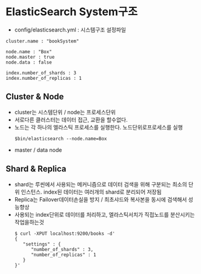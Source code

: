 # ElasticSearch System구조
- config/elasticsearch.yml : 시스템구조 설정파일
```
cluster.name : "bookSystem"

node.name : "Box"
node.master : true
node.data : false

index.number_of_shards : 3
index.number_of_replicas : 1
```

## Cluster & Node
- cluster는 시스템단위 / node는 프로세스단위
- 서로다른 클러스터는 데이터 접근, 교환을 할수없다.
- 노드는 각 하나의 엘라스틱 프로세스를 실행한다. 노드단위로프로세스를 실행
   ```
   $bin/elasticsearch --node.name=Box
   ```
- master / data node

## Shard & Replica
- shard는 루씬에서 사용되는 메커니즘으로 데이터 검색을 위해 구분되는 최소의 단위 인스턴스. index된 데이터는 여러개의 shard로 분리되어 저장됨
- Replica는 Failover데이터손실을 방지 / 최초샤드와 복사본을 동시에 검색해서 성능향상
- 사용되는 index단위로 데이터를 처리하고, 엘라스틱서치가 직접노드를 분산시키는 작업을하는것
   ```
   $ curl -XPUT localhost:9200/books -d'
   {
      "settings" : {
         "number_of_shards" : 3,
         "number_of_replicas" : 1
      }
   }'
   ```
